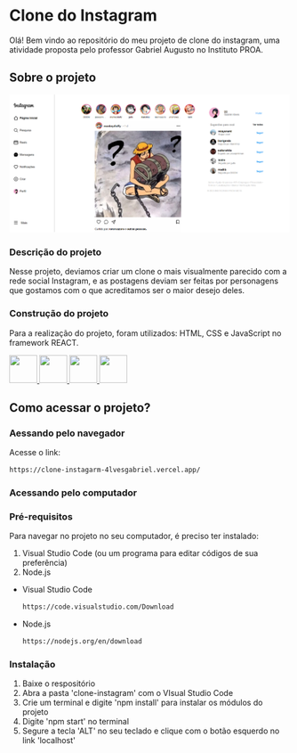 # Clone do Instagram
Olá! Bem vindo ao repositório do meu projeto de clone do instagram, uma atividade proposta pelo professor Gabriel Augusto no Instituto PROA.

## Sobre o projeto
<img src='clone-instagram-print.png' alt='print do projeto em funcionamento'/>

### Descrição do projeto
Nesse projeto, deviamos criar um clone o mais visualmente parecido com a rede social Instagram, e as postagens deviam ser feitas por personagens que gostamos com o que acreditamos ser o maior desejo deles.

### Construção do projeto
Para a realização do projeto, foram utilizados: HTML, CSS e JavaScript no framework REACT.

<div style='{display:flex}'>
  <a href='https://developer.mozilla.org/pt-BR/docs/Web/HTML' target='_blank'>
    <img width='50px' height='50px' src="https://cdn.jsdelivr.net/gh/devicons/devicon/icons/html5/html5-original.svg" />
  </a>
  <a href='https://developer.mozilla.org/pt-BR/docs/Web/CSS' target='_blank'>
    <img width='50px' height='50px' src="https://cdn.jsdelivr.net/gh/devicons/devicon/icons/css3/css3-original.svg" />
  </a>
  <a href='https://developer.mozilla.org/pt-BR/docs/Web/JavaScript' target='_blank'>
    <img width='50px' height='50px' src="https://cdn.jsdelivr.net/gh/devicons/devicon/icons/javascript/javascript-original.svg" />
  </a>
  <a href='https://react.dev/' target='_blank'>
    <img width='50px' height='50px' src="https://cdn.jsdelivr.net/gh/devicons/devicon/icons/react/react-original.svg" />
  </a>
</div>

## Como acessar o projeto?

### Aessando pelo navegador

Acesse o link:
  ```sh
  https://clone-instagarm-4lvesgabriel.vercel.app/
  ```

### Acessando pelo computador

### Pré-requisitos

Para navegar no projeto no seu computador, é preciso ter instalado:

1. Visual Studio Code (ou um programa para editar códigos de sua preferência)
2. Node.js

* Visual Studio Code
  ```sh
  https://code.visualstudio.com/Download
  ```

* Node.js
  ```sh
  https://nodejs.org/en/download
  ```

### Instalação

1. Baixe o respositório
2. Abra a pasta 'clone-instagram' com o VIsual Studio Code
3. Crie um terminal e digite 'npm install' para instalar os módulos do projeto
4. Digite 'npm start' no terminal
5. Segure a tecla 'ALT' no seu teclado e clique com o botão esquerdo no link 'localhost'

